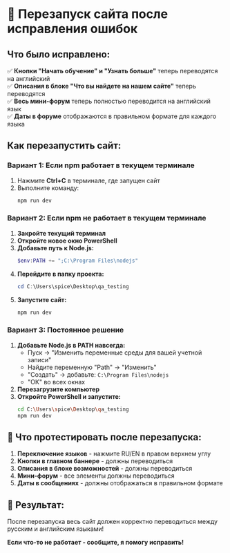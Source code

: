 # 🔄 Перезапуск сайта после исправления ошибок

## Что было исправлено:

✅ **Кнопки "Начать обучение" и "Узнать больше"** теперь переводятся на английский  
✅ **Описания в блоке "Что вы найдете на нашем сайте"** теперь переводятся  
✅ **Весь мини-форум** теперь полностью переводится на английский язык  
✅ **Даты в форуме** отображаются в правильном формате для каждого языка  

## Как перезапустить сайт:

### Вариант 1: Если npm работает в текущем терминале
1. Нажмите **Ctrl+C** в терминале, где запущен сайт
2. Выполните команду:
   ```bash
   npm run dev
   ```

### Вариант 2: Если npm не работает в текущем терминале
1. **Закройте текущий терминал**
2. **Откройте новое окно PowerShell**
3. **Добавьте путь к Node.js:**
   ```powershell
   $env:PATH += ";C:\Program Files\nodejs"
   ```
4. **Перейдите в папку проекта:**
   ```powershell
   cd C:\Users\spice\Desktop\qa_testing
   ```
5. **Запустите сайт:**
   ```powershell
   npm run dev
   ```

### Вариант 3: Постоянное решение
1. **Добавьте Node.js в PATH навсегда:**
   - Пуск → "Изменить переменные среды для вашей учетной записи"
   - Найдите переменную "Path" → "Изменить"
   - "Создать" → добавьте: `C:\Program Files\nodejs`
   - "ОК" во всех окнах
2. **Перезагрузите компьютер**
3. **Откройте PowerShell и запустите:**
   ```bash
   cd C:\Users\spice\Desktop\qa_testing
   npm run dev
   ```

## 🧪 Что протестировать после перезапуска:

1. **Переключение языков** - нажмите RU/EN в правом верхнем углу
2. **Кнопки в главном баннере** - должны переводиться
3. **Описания в блоке возможностей** - должны переводиться
4. **Мини-форум** - все элементы должны переводиться
5. **Даты в сообщениях** - должны отображаться в правильном формате

## 🎯 Результат:

После перезапуска весь сайт должен корректно переводиться между русским и английским языками!

**Если что-то не работает - сообщите, я помогу исправить!** 